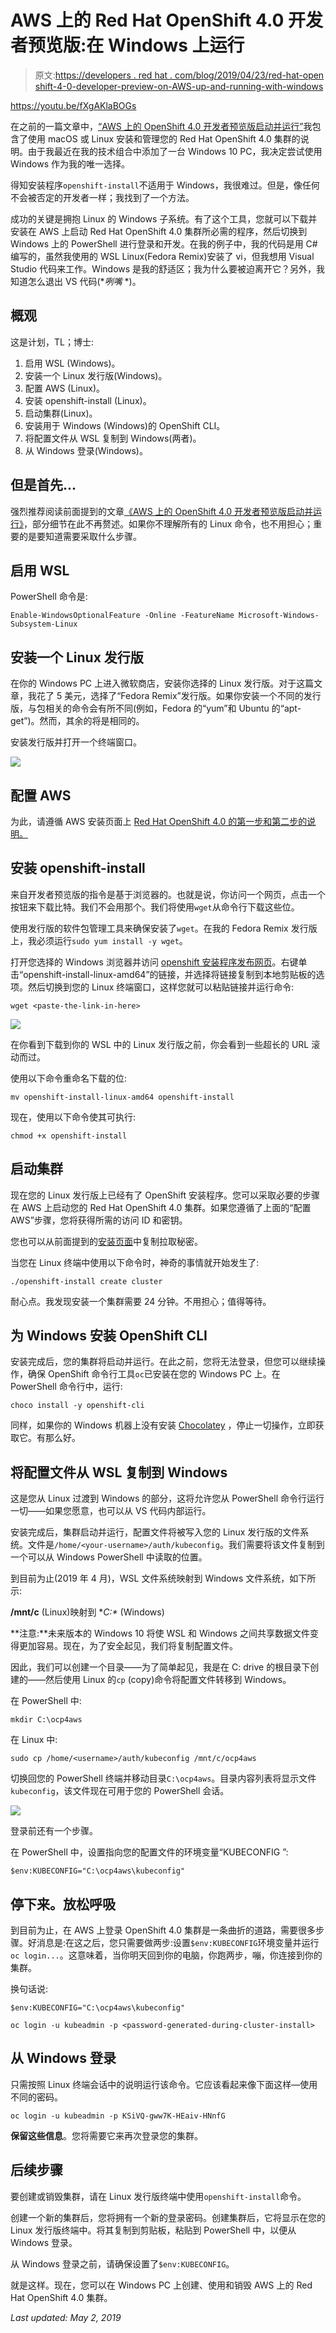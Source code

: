 # AWS 上的 Red Hat OpenShift 4.0 开发者预览版:在 Windows 上运行

> 原文:[https://developers . red hat . com/blog/2019/04/23/red-hat-open shift-4-0-developer-preview-on-AWS-up-and-running-with-windows](https://developers.redhat.com/blog/2019/04/23/red-hat-openshift-4-0-developer-preview-on-aws-up-and-running-with-windows)

https://youtu.be/fXgAKlaBOGs

在之前的一篇文章中，[“AWS 上的 OpenShift 4.0 开发者预览版启动并运行”](https://developers.redhat.com/blog/2019/03/07/openshift-4-0-developer-preview-on-aws-is-up-and-running/)我包含了使用 macOS 或 Linux 安装和管理您的 Red Hat OpenShift 4.0 集群的说明。由于我最近在我的技术组合中添加了一台 Windows 10 PC，我决定尝试使用 Windows 作为我的唯一选择。

得知安装程序`openshift-install`不适用于 Windows，我很难过。但是，像任何不会被否定的开发者一样；我找到了一个方法。

成功的关键是拥抱 Linux 的 Windows 子系统。有了这个工具，您就可以下载并安装在 AWS 上启动 Red Hat OpenShift 4.0 集群所必需的程序，然后切换到 Windows 上的 PowerShell 进行登录和开发。在我的例子中，我的代码是用 C#编写的，虽然我使用的 WSL Linux(Fedora Remix)安装了 vi，但我想用 Visual Studio 代码来工作。Windows 是我的舒适区；我为什么要被迫离开它？另外，我知道怎么退出 VS 代码(**咧嘴* *)。

## 概观

这是计划，TL；博士:

1.  启用 WSL (Windows)。
2.  安装一个 Linux 发行版(Windows)。
3.  配置 AWS (Linux)。
4.  安装 openshift-install (Linux)。
5.  启动集群(Linux)。
6.  安装用于 Windows (Windows)的 OpenShift CLI。
7.  将配置文件从 WSL 复制到 Windows(两者)。
8.  从 Windows 登录(Windows)。

## 但是首先...

强烈推荐阅读前面提到的文章[《AWS 上的 OpenShift 4.0 开发者预览版启动并运行》](https://developers.redhat.com/blog/2019/03/07/openshift-4-0-developer-preview-on-aws-is-up-and-running/)，部分细节在此不再赘述。如果你不理解所有的 Linux 命令，也不用担心；重要的是要知道需要采取什么步骤。

## 启用 WSL

PowerShell 命令是:

```
Enable-WindowsOptionalFeature -Online -FeatureName Microsoft-Windows-Subsystem-Linux
```

## 安装一个 Linux 发行版

在你的 Windows PC 上进入微软商店，安装你选择的 Linux 发行版。对于这篇文章，我花了 5 美元，选择了“Fedora Remix”发行版。如果你安装一个不同的发行版，与包相关的命令会有所不同(例如，Fedora 的“yum”和 Ubuntu 的“apt-get”)。然而，其余的将是相同的。

安装发行版并打开一个终端窗口。

![](../Images/15c5c621f3a471f395fe8bc996d7f6cc.png)

## 配置 AWS

为此，请遵循 AWS 安装页面上 [Red Hat OpenShift 4.0 的第一步和第二步的说明。](https://developers.redhat.com/download-manager/link/3867591?)

## 安装 openshift-install

来自开发者预览版的指令是基于浏览器的。也就是说，你访问一个网页，点击一个按钮来下载比特。我们不会用那个。我们将使用`wget`从命令行下载这些位。

使用发行版的软件包管理工具来确保安装了`wget`。在我的 Fedora Remix 发行版上，我必须运行`sudo yum install -y wget`。

打开您选择的 Windows 浏览器并访问 [openshift 安装程序发布网页](https://github.com/openshift/installer/releases)。右键单击“openshift-install-linux-amd64”的链接，并选择将链接复制到本地剪贴板的选项。然后切换到您的 Linux 终端窗口，这样您就可以粘贴链接并运行命令:

```
wget <paste-the-link-in-here>
```

![](../Images/ccdc728a0d799c3400f25b543dc98fc0.png)

在你看到下载到你的 WSL 中的 Linux 发行版之前，你会看到一些超长的 URL 滚动而过。

使用以下命令重命名下载的位:

```
mv openshift-install-linux-amd64 openshift-install
```

现在，使用以下命令使其可执行:

```
chmod +x openshift-install
```

## 启动集群

现在您的 Linux 发行版上已经有了 OpenShift 安装程序。您可以采取必要的步骤在 AWS 上启动您的 Red Hat OpenShift 4.0 集群。如果您遵循了上面的“配置 AWS”步骤，您将获得所需的访问 ID 和密钥。

您也可以从前面提到的[安装页面](https://cloud.openshift.com/clusters/install)中复制拉取秘密。

当您在 Linux 终端中使用以下命令时，神奇的事情就开始发生了:

```
./openshift-install create cluster
```

耐心点。我发现安装一个集群需要 24 分钟。不用担心；值得等待。

## 为 Windows 安装 OpenShift CLI

安装完成后，您的集群将启动并运行。在此之前，您将无法登录，但您可以继续操作，确保 OpenShift 命令行工具`oc`已安装在您的 Windows PC 上。在 PowerShell 命令行中，运行:

```
choco install -y openshift-cli
```

同样，如果你的 Windows 机器上没有安装 [Chocolatey](https://chocolatey.org/) ，停止一切操作，立即获取它。有那么好。

## 将配置文件从 WSL 复制到 Windows

这是您从 Linux 过渡到 Windows 的部分，这将允许您从 PowerShell 命令行运行一切——如果您愿意，也可以从 VS 代码内部运行。

安装完成后，集群启动并运行，配置文件将被写入您的 Linux 发行版的文件系统。文件是`/home/<your-username>/auth/kubeconfig`。我们需要将该文件复制到一个可以从 Windows PowerShell 中读取的位置。

到目前为止(2019 年 4 月)，WSL 文件系统映射到 Windows 文件系统，如下所示:

**/mnt/c** (Linux)映射到 **C:\** (Windows)

**注意:**未来版本的 Windows 10 将使 WSL 和 Windows 之间共享数据文件变得更加容易。现在，为了安全起见，我们将复制配置文件。

因此，我们可以创建一个目录——为了简单起见，我是在 C: drive 的根目录下创建的——然后使用 Linux 的`cp` (copy)命令将配置文件转移到 Windows。

在 PowerShell 中:

```
mkdir C:\ocp4aws
```

在 Linux 中:

```
sudo cp /home/<username>/auth/kubeconfig /mnt/c/ocp4aws
```

切换回您的 PowerShell 终端并移动目录`C:\ocp4aws`。目录内容列表将显示文件`kubeconfig`，该文件现在可用于您的 PowerShell 会话。

![](../Images/bd4923cad96920daedf25e721e9cf73f.png)

登录前还有一个步骤。

在 PowerShell 中，设置指向您的配置文件的环境变量“KUBECONFIG ”:

```
$env:KUBECONFIG="C:\ocp4aws\kubeconfig"
```

## 停下来。放松呼吸

到目前为止，在 AWS 上登录 OpenShift 4.0 集群是一条曲折的道路，需要很多步骤。好消息是:在这之后，您只需要做两步:设置`$env:KUBECONFIG`环境变量并运行`oc login...`。这意味着，当你明天回到你的电脑，你跑两步，嘣，你连接到你的集群。

换句话说:

```
$env:KUBECONFIG="C:\ocp4aws\kubeconfig"
```

```
oc login -u kubeadmin -p <password-generated-during-cluster-install>
```

## 从 Windows 登录

只需按照 Linux 终端会话中的说明运行该命令。它应该看起来像下面这样—使用不同的密码。

```
oc login -u kubeadmin -p KSiVQ-gww7K-HEaiv-HNnfG
```

**保留这些信息**。您将需要它来再次登录您的集群。

## 后续步骤

要创建或销毁集群，请在 Linux 发行版终端中使用`openshift-install`命令。

创建一个新的集群后，您将拥有一个新的登录密码。创建集群后，它将显示在您的 Linux 发行版终端中。将其复制到剪贴板，粘贴到 PowerShell 中，以便从 Windows 登录。

从 Windows 登录之前，请确保设置了`$env:KUBECONFIG`。

就是这样。现在，您可以在 Windows PC 上创建、使用和销毁 AWS 上的 Red Hat OpenShift 4.0 集群。

*Last updated: May 2, 2019*